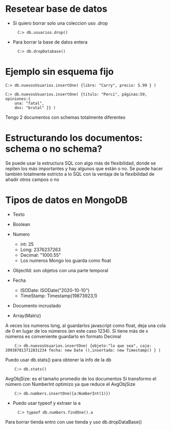 # Resetear base de datos
- Si quiero borrar solo una coleccion uso .drop

        C:> db.usuarios.drop()

- Para borrar la base de datos entera

        C:> db.dropDatabase()

# Ejemplo sin esquema fijo

    C:> db.nuevosUsuarios.insertOne( {libro: "Carry", precio: 5.99 } )
    
    C:> db.nuevosUsuarios.insertOne( {titulo: "Perci", páginas:59, opiniones:{
        una: "fatal",
        dos: "brutal" }} )

Tengo 2 documentos con schemas totalmente diferentes

# Estructurando los documentos: schema o no schema?

Se puede usar la estructura SQL con algo más de flexibilidad, donde se repiten los más importantes y hay algunos que están o no.
Se puede hacer también totalmente estricto a lo SQL con la ventaja de la flexibilidad de añadir otros campos o no

# Tipos de datos en MongoDB
- Texto
- Boolean
- Numero
    - int: 25
    - Long: 2376237263
    - Decimal: "1000.55"
    - Los numeros Mongo los guarda como float

- ObjectId: son objetos con una parte temporal
- Fecha
    - ISODate: ISODate("2020-10-10")
    - TimeStamp: Timestamp(19873923,1)
- Documento incrustado
- Array(Matriz)


A veces los numeros long, al guardarlos javascript como float, deja una cola de 0 en lugar de los números (en este caso 1234). Si tiene más de x números es conveniente guardarlo en formato Decimal

        C:> db.nuevosUsuarios.insertOne( {objeto:"lo que sea", caja: 209387813712831234 fecha: new Date (),insertado: new Timestamp() } )

Puedo usar db.stats() para obtener la info de la db

        C:> db.stats()

AvgObjSize: es el tamaño promedio de los documentos
Si transformo el número con NumberInt optimizo ya que reduce el AvgObjSize
        
        C:> db.numbers.insertOne({a:NumberInt(1)})

- Puedo usar typeof y extraer la a

        C:> typeof db.numbers.findOne().a


Para borrar tienda entro con use tienda y uso db.dropDataBase()

